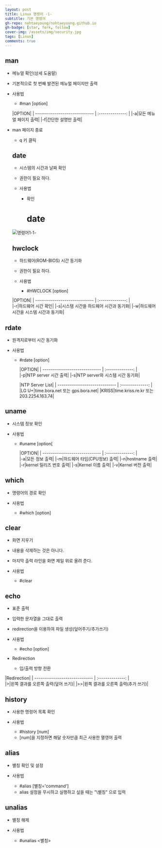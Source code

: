 ```yaml
---
layout: post
title: Linux 명령어 -1-
subtitle: 기본 명령어
gh-repo: nohtaeyoung/nohtaeyoung.github.io
gh-badge: [star, fork, follow]
cover-img: /assets/img/security.jpg
tags: [Linux]
comments: true
---
```


## man
- 메뉴얼 확인(상세 도움말)
- 기본적으로 첫 번째 발견된 메뉴얼 페이지만 출력

- 사용법
  - #man [option] <cmmand>
  
  |OPTION|
| ------------------------------ | :--------------: | 
|-a|모든 메뉴얼 페이지 출력|
|-f|간단한 설명만 출력|
  
- man 페이지 종료
  - q 키 클릭
  
  ## date
  - 시스템의 시간과 날짜 확인
  - 권한이 필요 하다.
  
  - 사용법
    - 확인
      # date
  ![명령어1-1-](../assets/img/명령어1-1-.png) 
  
  ## hwclock
  - 하드웨어(ROM-BIOS) 시간 동기화
  - 권한이 필요 하다.
  
  - 사용법
    - #HWCLOCK [option]
  
  |OPTION|
| ------------------------------ | :--------------: |  
|-r|하드웨어 시간 확인|
|-s|시스템 시간을 하드웨어 시간과 동기화|
|-w|하드웨어 시간을 시스템 시간과 동기화|
  
## rdate
- 원격지로부터 시간 동기화
  
- 사용법
  - #rdate [option] <NTPserver address>
  
      |OPTION|
| ------------------------------ | :--------------: |  
|-p|NTP server 시간 출력|
|-s|NTP server와 시스템 시간 동기화|
  
  
      |NTP Server List|
| ------------------------------ | :--------------: |  
|LG U+|time.bora.net 또는 gps.bora.net|
|KRISS|time.kriss.re.kr 또는 203.2254.163.74|
  
## uname
- 시스템 정보 확인
  
- 사용법
  - #uname [option[
  
      |OPTION|
| ------------------------------ | :--------------: |  
|-a|모든 정보 출력|
|-m|하드웨어 타임(CPU정보) 출력|
|-n|hostname 출력|
|-r|kernel 릴리즈 번호 출력|
|-s|Kernel 이름 출력|
|-v|Kernel 버전 출력|
  
## which
- 명령어의 경로 확인
  
- 사용법
  - #which [option] <coimmand>
  
## clear
- 화면 지우기
- 내용을 삭제하는 것은 아니다.
- 마지막 출력 라인을 화면 제일 위로 올려 준다.
  
- 사용법
  - #clear
  
## echo
- 표준 출력
- 입력한 문자열을 그대로 출력
- redirection을 이용하여 파일 생성(덮어주기/추가쓰기)
  
- 사용법
  - #echo [option] <string>

- Redirection
  - 입/출력 방향 전환
  
 |Redirection|
| ------------------------------ | :--------------: |  
|>|왼쪽 결과를 오른쪽 출력(덮어 쓰기)|
|>>|왼쪽 결과를 오른쪽 출력(추가 쓰기)|
  
## history
- 사용한 명령어 목록 확인

- 사용법
  - #history [num]
  - [num]을 지정하면 해달 숫자만큼 최근 사용한 멸영어 출력
  
## alias
- 별칭 확인 및 설정
  
- 사용법
  - #alias [별칭='command']
  - alias 설정을 무시하고 실행하고 싶을 때는 "\별칭" 으로 입력
  
## unalias
- 별칭 해제
  
- 사용법
  - #unalias <별칭>


